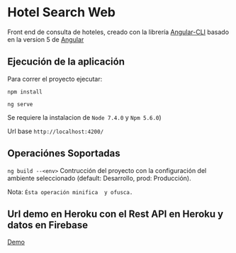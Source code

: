 # Hotel Search Web

Front end de consulta de hoteles, creado con la librería [Angular-CLI](https://cli.angular.io/) basado en la version 5 de [Angular](https://angular.io/)

## Ejecución de la aplicación

Para correr el proyecto ejecutar:

`npm install`

`ng serve`

Se requiere la instalacion de `Node 7.4.0` y `Npm 5.6.0`)

Url base `http://localhost:4200/`

## Operaciónes Soportadas

`ng build --<env>` Contrucción del proyecto con la configuración del ambiente seleccionado (default: Desarrollo, prod: Producción). 

Nota: `Ésta operación minifica  y ofusca.`

## Url demo en Heroku con el Rest API en Heroku y datos en Firebase
[Demo](https://immense-meadow-76369.herokuapp.com/)
